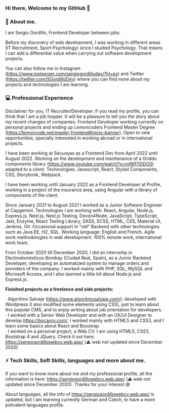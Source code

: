 ### Hi there, Welcome to my GitHub 👋

### 💬 About me.

I am Sergio Gordillo, Frontend Developer between jobs.

Before my discovery of web development, I was working in different areas (IT Recruitment, Sport Psychology) since I studied Psychology. That means I can add a differential value when carrying out software development projects.

You can also follow me in Instagram (https://www.instagram.com/sergiogordillodev/?hl=es) and Twitter (https://twitter.com/SGordilloDev) where you can find more about my projects and technologies I am learning.

### :computer: Professional Experience

Disclaimer for you, IT Recruiter/Developer: if you read my profile, you can think that I am a job hopper. It will be a pleasure to tell you the story about my recent changes of companies.
Frontend Developer working currently on personal projects and ending up Lemoncoders Frontend Master Degree (https://lemoncode.net/master-frontend#inicio-banner). Open to new opportunities, specially interested in working abroad or in international projects.

I have been working at Secuoyas as a Frontend Dev from April 2022 until August 2022. Working on the development and maintenance of a Griddo components library (https://www.youtube.com/watch?v=roIWf7iDDO0) adapted to a client.
Technologies: Javascript, React, Styled Components, CSS, Storybook, Webpack. <br>

I have been working until January 2022 as a Frontend Developer at Profile, working in a project of the insurance area, using Angular with a library of components of the client. <br>

Since January 2021 to August 2021 I worked as a Junior Software Engineer at Capgemini. 
Technologies I am working with: React, Angular, Node.js, Express.js, Nest.js, Nest.js Testing, Devon4Node, JavaScript, TypeScript, Jest, Enzyme, React Testing Library, SASS, SCSS, HTML, CSS, Material UI, Jenkins, Git. Occasional support in "old" Backend with other technologies such as Java EE, H2, SQL.
Working language: English and French.
Agile work methodologies in web development.
100% remote work, international work team. <br>

From October 2020 till December 2020, I did an internship in Electrodomésticos Bombay (Ciudad Real, Spain), as a Junior Backend Developer, developing an automatized system to manage orders and providers of the company. I worked mainly with PHP, SQL, MySQL and Microsoft Access, and I also learned a little bit about Node.js and Express.js. <br>
 
<strong> Finished projects as a freelance and side projects: </strong>

  · Algoritmo Salvaje (https://www.algoritmosalvaje.com/): developed with Wordpress (I also modified some elements using CSS), just to learn about this popular CMS, and to enjoy writing about job orientation for developers. <br>
  · I worked with a Senior Web Developer and with an UX/UI Designer to develop https://bocaoro.com/. I worked mainly with HTML5 and CSS3, and I learn some basics about React and Boostrap. <br>
   · I worked on a personal project, a Web CV. I am using HTML5, CSS3, Bootstrap 4 and JQuery. Check it out here: https://sergiogordillowebcv.web.app/ (:warning: web not updated since December 2020) <br>
  
### ⚡ Tech Skills, Soft Skills, languages and more about me.

If you want to know more about me and my professional profile, all the information is here: https://sergiogordillowebcv.web.app/ (:warning: web not updated since December 2020). Thanks for your interest 😄

About languages, all the info of https://sergiogordillowebcv.web.app/ is updated, but I am learning currently German and Czech, to have a more polivalent languages profile.





  

<!-- 🔭-  I’m currently working on ...
- 🌱 I’m currently learning ...
- 👯 I’m looking to collaborate on ...
- 🤔 I’m looking for help with ...
-  Ask me about ...
- 📫 How to reach me: ...
- 😄 Pronouns: ...
- ⚡ Fun fact: ... -->

